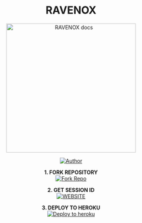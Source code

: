 <h1 align="center"> RAVENOX </h1>

<p align="center">
  <a href="https://github.com/imranshiundu/Ravenox">
    <img alt="RAVENOX docs" height="350" src="https://files.catbox.moe/diavtd.png">
  </a>
</p>
    
</a>
</p>
<p align="center">
<a href="https://github.com/imranshiundu/Ravenox"><img title="Author" src="https://files.catbox.moe/diavtd.png?style=for-the-badge&logo=whatsapp"></a>
<p/>

<p align="center">
    <strong>1. FORK REPOSITORY</strong>
  <br>
    <a href="https://github.com/imranshiundu/Ravenox/fork" target="_blank">
        <img alt="Fork Repo" src="https://img.shields.io/badge/Fork%20Repo-100000?style=for-the-badge&logo=scan&logoColor=white&labelColor=darkblue&color=darkblue"/>
    </a>
</p>

<p align="center">
    <strong>2. GET SESSION ID</strong>
    <br>
    <a href="https://www.cypherx.space/" target="_blank">
        <img alt="WEBSITE" src="https://img.shields.io/badge/Let%27s_Go-100000?style=for-the-badge&logo=scan&logoColor=white&labelColor=darkred&color=darkred"/>
    </a>
</p>

<p align="center">
    <strong>3. DEPLOY TO HEROKU</strong>
    <br>
    <a href="https://dashboard.heroku.com/new?template=https://github.com/imranshiundu/Ravenox" target="_blank">
        <img alt="Deploy to heroku" src="https://img.shields.io/badge/Let%27s_Go-100000?style=for-the-badge&logo=scan&logoColor=white&labelColor=purple&color=purple"/>
    </a>
</p>


